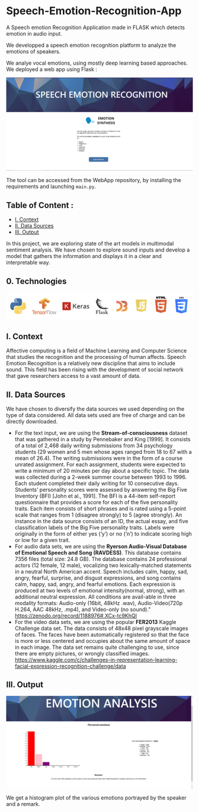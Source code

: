 # Speech-Emotion-Recognition-App
A Speech emotion Recognition Application made in FLASK which detects emotion in audio input.


We developped a speech emotion recognition platform to analyze the emotions of speakers.

We analye vocal emotions, using mostly deep learning based approaches. We deployed a web app using Flask :

![image](/Presentation/homepage.jpeg)

The tool can be accessed from the WebApp repository, by installing the requirements and launching `main.py`.


## Table of Content :
- [I. Context](https://github.com/csstej/Speech-Emotion-Recognition-App/master/README.md#i-context)
- [II. Data Sources](https://github.com/csstej/Speech-Emotion-Recognition-App/master/README.md#ii-data-sources)
- [III. Output](https://github.com/csstej/Speech-Emotion-Recognition-App/master/README.md#iii-output)


In this project, we are exploring state of the art models in multimodal sentiment analysis. We have chosen to explore sound inputs and develop a model that gathers the information and displays it in a clear and interpretable way.

## 0. Technologies

![image](/Presentation/techno.png)

## I. Context

Affective computing is a field of Machine Learning and Computer Science that studies the recognition and the processing of human affects.
Speech Emotion Recognition is a relatively new discipline that aims to include sound. This field has been rising with the development of social network that gave researchers access to a vast amount of data.


## II. Data Sources
We have chosen to diversify the data sources we used depending on the type of data considered. All data sets used are free of charge and can be directly downloaded.
- For the text input, we are using the **Stream-of-consciousness** dataset that was gathered in a study by Pennebaker and King [1999]. It consists of a total of 2,468 daily writing submissions from 34 psychology students (29 women and 5 men whose ages ranged from 18 to 67 with a mean of 26.4). The writing submissions were in the form of a course unrated assignment. For each assignment, students were expected to write a minimum of 20 minutes per day about a specific topic. The data was collected during a 2-week summer course between 1993 to 1996. Each student completed their daily writing for 10 consecutive days. Students’ personality scores were assessed by answering the Big Five Inventory (BFI) [John et al., 1991]. The BFI is a 44-item self-report questionnaire that provides a score for each of the five personality traits. Each item consists of short phrases and is rated using a 5-point scale that ranges from 1 (disagree strongly) to 5 (agree strongly). An instance in the data source consists of an ID, the actual essay, and five classification labels of the Big Five personality traits. Labels were originally in the form of either yes (‘y’) or no (‘n’) to indicate scoring high or low for a given trait.
- For audio data sets, we are using the **Ryerson Audio-Visual Database of Emotional Speech and Song (RAVDESS)**. This database contains 7356 files (total size: 24.8 GB). The database contains 24 professional actors (12 female, 12 male), vocalizing two lexically-matched statements in a neutral North American accent. Speech includes calm, happy, sad, angry, fearful, surprise, and disgust expressions, and song contains calm, happy, sad, angry, and fearful emotions. Each expression is produced at two levels of emotional intensity(normal, strong), with an additional neutral expression. All conditions are avail-able in three modality formats: Audio-only (16bit, 48kHz .wav), Audio-Video(720p H.264, AAC 48kHz, .mp4), and Video-only (no sound).” https://zenodo.org/record/1188976#.XCx-tc9KhQI
- For the video data sets, we are using the popular **FER2013** Kaggle Challenge data set. The data consists of 48x48 pixel grayscale images of faces. The faces have been automatically registered so that the face is more or less centered and occupies about the same amount of space in each image. The data set remains quite challenging to use, since there are empty pictures, or wrongly classified images. https://www.kaggle.com/c/challenges-in-representation-learning-facial-expression-recognition-challenge/data

## III. Output

![image](/Presentation/bargraph.jpeg)

We get a histogram plot of the various emotions portrayed by the speaker and a remark.


